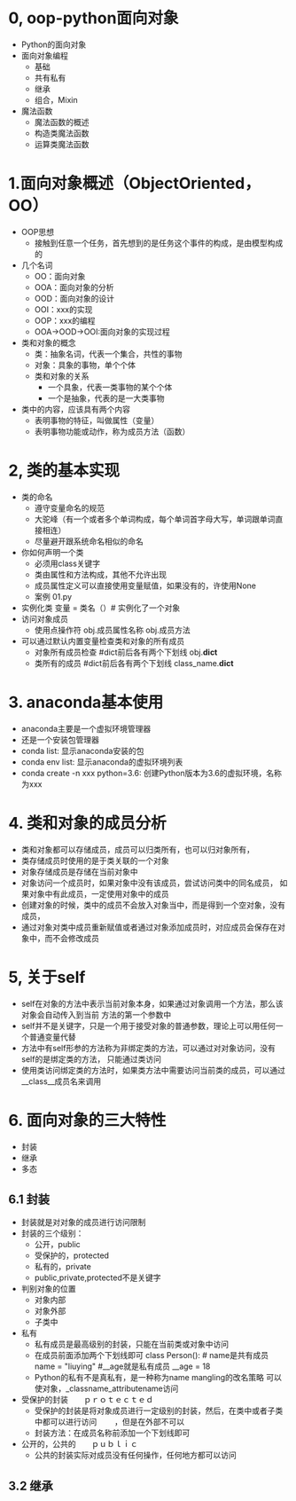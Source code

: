 # 0,   oop-python面向对象
- Python的面向对象
- 面向对象编程
    - 基础
    - 共有私有
    - 继承
    - 组合，Mixin
- 魔法函数
    - 魔法函数的概述
    - 构造类魔法函数
    - 运算类魔法函数
# 1.面向对象概述（ObjectOriented，OO）
- OOP思想
    - 接触到任意一个任务，首先想到的是任务这个事件的构成，是由模型构成的
- 几个名词
    - OO：面向对象
    - OOA：面向对象的分析
    - OOD：面向对象的设计
    - OOI：xxx的实现
    - OOP：xxx的编程
    - OOA->OOD->OOI:面向对象的实现过程
- 类和对象的概念
    - 类：抽象名词，代表一个集合，共性的事物
    - 对象：具象的事物，单个个体
    - 类和对象的关系
        - 一个具象，代表一类事物的某个个体
        - 一个是抽象，代表的是一大类事物
- 类中的内容，应该具有两个内容
    - 表明事物的特征，叫做属性（变量）
    - 表明事物功能或动作，称为成员方法（函数）
# 2, 类的基本实现
- 类的命名
   - 遵守变量命名的规范
   - 大驼峰（有一个或者多个单词构成，每个单词首字母大写，单词跟单词直接相连）
   - 尽量避开跟系统命名相似的命名
- 你如何声明一个类
    - 必须用class关键字
    - 类由属性和方法构成，其他不允许出现
    - 成员属性定义可以直接使用变量赋值，如果没有的，许使用None
    - 案例 01.py
- 实例化类
      变量 = 类名（）# 实例化了一个对象
- 访问对象成员
    - 使用点操作符
         obj.成员属性名称
         obj.成员方法
- 可以通过默认内置变量检查类和对象的所有成员
    - 对象所有成员检查
        #dict前后各有两个下划线
        obj.__dict__
    - 类所有的成员
        #dict前后各有两个下划线
        class_name.__dict__
# 3. anaconda基本使用
- anaconda主要是一个虚拟环境管理器
- 还是一个安装包管理器
- conda list:   显示anaconda安装的包
- conda env list:  显示anaconda的虚拟环境列表
- conda create -n xxx python=3.6: 创建Python版本为3.6的虚拟环境，名称为xxx

# 4.  类和对象的成员分析
- 类和对象都可以存储成员，成员可以归类所有，也可以归对象所有，
- 类存储成员时使用的是于类关联的一个对象
- 对象存储成员是存储在当前对象中
- 对象访问一个成员时，如果对象中没有该成员，尝试访问类中的同名成员，
     如果对象中有此成员，一定使用对象中的成员
- 创建对象的时候，类中的成员不会放入对象当中，而是得到一个空对象，没有成员，
- 通过对象对类中成员重新赋值或者通过对象添加成员时，对应成员会保存在对象中，而不会修改成员

# 5, 关于self
- self在对象的方法中表示当前对象本身，如果通过对象调用一个方法，那么该对象会自动传入到当前
     方法的第一个参数中
- self并不是关键字，只是一个用于接受对象的普通参数，理论上可以用任何一个普通变量代替
- 方法中有self形参的方法称为非绑定类的方法，可以通过对对象访问，没有self的是绑定类的方法，
      只能通过类访问
- 使用类访问绑定类的方法时，如果类方法中需要访问当前类的成员，可以通过__class__成员名来调用

# 6. 面向对象的三大特性
- 封装
- 继承
- 多态
## 6.1 封装
- 封装就是对对象的成员进行访问限制
- 封装的三个级别：
    - 公开，public
    - 受保护的，protected
    - 私有的，private
    - public,private,protected不是关键字
- 判别对象的位置
    - 对象内部
    - 对象外部
    - 子类中
- 私有 
    - 私有成员是最高级别的封装，只能在当前类或对象中访问
    - 在成员前面添加两个下划线即可
              class Person():
                  # name是共有成员
                  name = "liuying"
                  #__age就是私有成员
                  __age = 18
    - Python的私有不是真私有，是一种称为name mangling的改名策略
    可以使对象，_classname_attributename访问
- 受保护的封装　　ｐｒｏｔｅｃｔｅｄ
    - 受保护的封装是将对象成员进行一定级别的封装，然后，在类中或者子类中都可以进行访问
    　　，但是在外部不可以
    - 封装方法：在成员名称前添加一个下划线即可
- 公开的，公共的　　ｐｕｂｌｉｃ
    - 公共的封装实际对成员没有任何操作，任何地方都可以访问
    
## 3.2 继承
